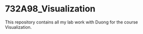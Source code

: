 # 732A98_Visualization

This repository contains all my lab work with Duong for the course Visualization. 

